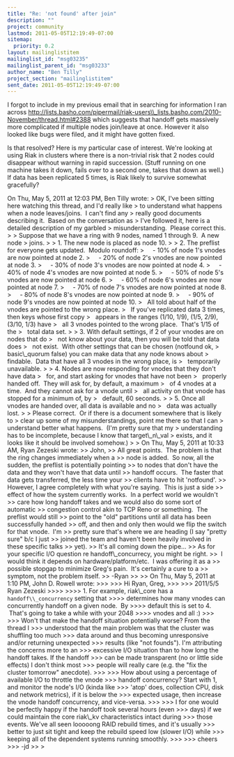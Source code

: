```yaml
---
title: "Re: 'not found' after join"
description: ""
project: community
lastmod: 2011-05-05T12:19:49-07:00
sitemap:
  priority: 0.2
layout: mailinglistitem
mailinglist_id: "msg03235"
mailinglist_parent_id: "msg03233"
author_name: "Ben Tilly"
project_section: "mailinglistitem"
sent_date: 2011-05-05T12:19:49-07:00
---
```



I forgot to include in my previous email that in searching for
information I ran across
http://lists.basho.com/pipermail/riak-users\\_lists.basho.com/2010-November/thread.html#2388
which suggests that handoff gets massively more complicated if
multiple nodes join/leave at once. However it also looked like bugs
were filed, and it might have gotten fixed.

Is that resolved? Here is my particular case of interest. We're
looking at using Riak in clusters where there is a non-trivial risk
that 2 nodes could disappear without warning in rapid succession.
(Stuff running on one machine takes it down, fails over to a second
one, takes that down as well.) If data has been replicated 5 times,
is Riak likely to survive somewhat gracefully?

On Thu, May 5, 2011 at 12:03 PM, Ben Tilly  wrote:
&gt; OK, I've been sitting here watching this thread, and I'd really like
&gt; to understand what happens when a node leaves/joins.  I can't find any
&gt; really good documents describing it.  Based on the conversation as
&gt; I've followed it, here is a detailed description of my garbled
&gt; misunderstanding.  Please correct this.
&gt;
&gt; Suppose that we have a ring with 9 nodes, named 1 through 9.  A new node 
&gt; joins.
&gt;
&gt; 1. The new node is placed as node 10.
&gt;
&gt; 2. The preflist for everyone gets updated.  Modulo roundoff:
&gt;     - 10% of node 1's vnodes are now pointed at node 2.
&gt;     - 20% of node 2's vnodes are now pointed at node 3.
&gt;     - 30% of node 3's vnodes are now pointed at node 4.
&gt;     - 40% of node 4's vnodes are now pointed at node 5.
&gt;     - 50% of node 5's vnodes are now pointed at node 6.
&gt;     - 60% of node 6's vnodes are now pointed at node 7.
&gt;     - 70% of node 7's vnodes are now pointed at node 8.
&gt;     - 80% of node 8's vnodes are now pointed at node 9.
&gt;     - 90% of node 9's vnodes are now pointed at node 10.
&gt;   All told about half of the vnodes are pointed to the wrong place.
&gt;   If you've replicated data 3 times, then keys whose first copy
&gt;   appears in the ranges (1/10, 1/9), (1/5, 2/9), (3/10, 1/3) have
&gt;   all 3 vnodes pointed to the wrong place.  That's 1/15 of the
&gt;   total data set.
&gt;
&gt; 3. With default settings, if 2 of your vnodes are on nodes that do
&gt;   not know about your data, then you will be told that data does
&gt;   not exist.  With other settings that can be chosen (notfound ok,
&gt;   basic\\_quorum false) you can make data that any node knows about
&gt;   findable.  Data that have all 3 vnodes in the wrong place, is
&gt;   temporarily unavailable.
&gt;
&gt; 4. Nodes are now responding for vnodes that they don't have data
&gt;   for, and start asking for vnodes that have not been
&gt;   properly handed off.  They will ask for, by default, a maximum
&gt;   of 4 vnodes at a time.  And they cannot ask for a vnode until
&gt;   all activity on that vnode has stopped for a minimum of, by
&gt;   default, 60 seconds.
&gt;
&gt; 5. Once all vnodes are handed over, all data is available and no
&gt;   data was actually lost.
&gt;
&gt; Please correct.  Or if there is a document somewhere that is likely to
&gt; clear up some of my misunderstandings, point me there so that I can
&gt; understand better what happens.  (I'm pretty sure that my
&gt; understanding has to be incomplete, because I know that target\\_n\\_val
&gt; exists, and it looks like it should be involved somehow.)
&gt;
&gt; On Thu, May 5, 2011 at 10:33 AM, Ryan Zezeski  wrote:
&gt;&gt; John,
&gt;&gt; All great points.  The problem is that the ring changes immediately when a
&gt;&gt; node is added.  So now, all the sudden, the preflist is potentially pointing
&gt;&gt; to nodes that don't have the data and they won't have that data until
&gt;&gt; handoff occurs.  The faster that data gets transferred, the less time your
&gt;&gt; clients have to hit 'notfound'.
&gt;&gt; However, I agree completely with what you're saying.  This is just a side
&gt;&gt; effect of how the system currently works.  In a perfect world we wouldn't
&gt;&gt; care how long handoff takes and we would also do some sort of automatic
&gt;&gt; congestion control akin to TCP Reno or something.  The preflist would still
&gt;&gt; point to the "old" partitions until all data has been successfully handed
&gt;&gt; off, and then and only then would we flip the switch for that vnode.  I'm
&gt;&gt; pretty sure that's where we are heading (I say "pretty sure" b/c I just
&gt;&gt; joined the team and haven't been heavily involved in these specific talks
&gt;&gt; yet).
&gt;&gt; It's all coming down the pipe...
&gt;&gt; As for your specific I/O question re handoff\\_concurrecy, you might be right.
&gt;&gt;  I would think it depends on hardware/platform/etc.  I was offering it as a
&gt;&gt; possible stopgap to minimize Greg's pain.  It's certainly a cure to a
&gt;&gt; symptom, not the problem itself.
&gt;&gt; -Ryan
&gt;&gt;
&gt;&gt; On Thu, May 5, 2011 at 1:10 PM, John D. Rowell  wrote:
&gt;&gt;&gt;
&gt;&gt;&gt; Hi Ryan, Greg,
&gt;&gt;&gt;
&gt;&gt;&gt; 2011/5/5 Ryan Zezeski 
&gt;&gt;&gt;&gt;
&gt;&gt;&gt;&gt; 1. For example, riak\\_core has a `handoff\\_concurrency` setting that
&gt;&gt;&gt;&gt; determines how many vnodes can concurrently handoff on a given node.  By
&gt;&gt;&gt;&gt; default this is set to 4.  That's going to take a while with your 2048
&gt;&gt;&gt;&gt; vnodes and all :)
&gt;&gt;&gt;
&gt;&gt;&gt; Won't that make the handoff situation potentially worse? From the thread I
&gt;&gt;&gt; understood that the main problem was that the cluster was shuffling too much
&gt;&gt;&gt; data around and thus becoming unresponsive and/or returning unexpected
&gt;&gt;&gt; results (like "not founds"). I'm attributing the concerns more to an
&gt;&gt;&gt; excessive I/O situation than to how long the handoff takes. If the handoff
&gt;&gt;&gt; can be made transparent (no or little side effects) I don't think most
&gt;&gt;&gt; people will really care (e.g. the "fix the cluster tomorrow" anecdote).
&gt;&gt;&gt;
&gt;&gt;&gt; How about using a percentage of available I/O to throttle the vnode
&gt;&gt;&gt; handoff concurrency? Start with 1, and monitor the node's I/O (kinda like
&gt;&gt;&gt; 'atop' does, collection CPU, disk and network metrics), if it is below the
&gt;&gt;&gt; expected usage, then increase the vnode handoff concurrency, and vice-versa.
&gt;&gt;&gt;
&gt;&gt;&gt; I for one would be perfectly happy if the handoff took several hours (even
&gt;&gt;&gt; days) if we could maintain the core riak\\_kv characteristics intact during
&gt;&gt;&gt; those events. We've all seen looooong RAID rebuild times, and it's usually
&gt;&gt;&gt; better to just sit tight and keep the rebuild speed low (slower I/O) while
&gt;&gt;&gt; keeping all of the dependent systems running smoothly.
&gt;&gt;&gt;
&gt;&gt;&gt; cheers
&gt;&gt;&gt; -jd
&gt;&gt;
&gt;

